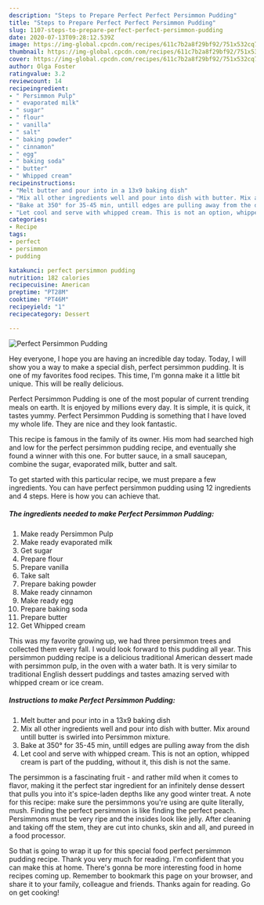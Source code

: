 ```yaml
---
description: "Steps to Prepare Perfect Perfect Persimmon Pudding"
title: "Steps to Prepare Perfect Perfect Persimmon Pudding"
slug: 1107-steps-to-prepare-perfect-perfect-persimmon-pudding
date: 2020-07-13T09:28:12.539Z
image: https://img-global.cpcdn.com/recipes/611c7b2a8f29bf92/751x532cq70/perfect-persimmon-pudding-recipe-main-photo.jpg
thumbnail: https://img-global.cpcdn.com/recipes/611c7b2a8f29bf92/751x532cq70/perfect-persimmon-pudding-recipe-main-photo.jpg
cover: https://img-global.cpcdn.com/recipes/611c7b2a8f29bf92/751x532cq70/perfect-persimmon-pudding-recipe-main-photo.jpg
author: Olga Foster
ratingvalue: 3.2
reviewcount: 14
recipeingredient:
- " Persimmon Pulp"
- " evaporated milk"
- " sugar"
- " flour"
- " vanilla"
- " salt"
- " baking powder"
- " cinnamon"
- " egg"
- " baking soda"
- " butter"
- " Whipped cream"
recipeinstructions:
- "Melt butter and pour into in a 13x9 baking dish"
- "Mix all other ingredients well and pour into dish with butter. Mix around untill butter is swirled into Persimmon mixture."
- "Bake at 350° for 35-45 min, untill edges are pulling away from the dish"
- "Let cool and serve with whipped cream. This is not an option, whipped cream is part of the pudding, without it, this dish is not the same."
categories:
- Recipe
tags:
- perfect
- persimmon
- pudding

katakunci: perfect persimmon pudding 
nutrition: 182 calories
recipecuisine: American
preptime: "PT28M"
cooktime: "PT46M"
recipeyield: "1"
recipecategory: Dessert

---
```



![Perfect Persimmon Pudding](https://img-global.cpcdn.com/recipes/611c7b2a8f29bf92/751x532cq70/perfect-persimmon-pudding-recipe-main-photo.jpg)

Hey everyone, I hope you are having an incredible day today. Today, I will show you a way to make a special dish, perfect persimmon pudding. It is one of my favorites food recipes. This time, I'm gonna make it a little bit unique. This will be really delicious.

Perfect Persimmon Pudding is one of the most popular of current trending meals on earth. It is enjoyed by millions every day. It is simple, it is quick, it tastes yummy. Perfect Persimmon Pudding is something that I have loved my whole life. They are nice and they look fantastic.

This recipe is famous in the family of its owner. His mom had searched high and low for the perfect persimmon pudding recipe, and eventually she found a winner with this one. For butter sauce, in a small saucepan, combine the sugar, evaporated milk, butter and salt.


To get started with this particular recipe, we must prepare a few ingredients. You can have perfect persimmon pudding using 12 ingredients and 4 steps. Here is how you can achieve that.

<!--inarticleads1-->

##### The ingredients needed to make Perfect Persimmon Pudding:

1. Make ready  Persimmon Pulp
1. Make ready  evaporated milk
1. Get  sugar
1. Prepare  flour
1. Prepare  vanilla
1. Take  salt
1. Prepare  baking powder
1. Make ready  cinnamon
1. Make ready  egg
1. Prepare  baking soda
1. Prepare  butter
1. Get  Whipped cream


This was my favorite growing up, we had three persimmon trees and collected them every fall. I would look forward to this pudding all year. This persimmon pudding recipe is a delicious traditional American dessert made with persimmon pulp, in the oven with a water bath. It is very similar to traditional English dessert puddings and tastes amazing served with whipped cream or ice cream. 

<!--inarticleads2-->

##### Instructions to make Perfect Persimmon Pudding:

1. Melt butter and pour into in a 13x9 baking dish
1. Mix all other ingredients well and pour into dish with butter. Mix around untill butter is swirled into Persimmon mixture.
1. Bake at 350° for 35-45 min, untill edges are pulling away from the dish
1. Let cool and serve with whipped cream. This is not an option, whipped cream is part of the pudding, without it, this dish is not the same.


The persimmon is a fascinating fruit - and rather mild when it comes to flavor, making it the perfect star ingredient for an infinitely dense dessert that pulls you into it&#39;s spice-laden depths like any good winter treat. A note for this recipe: make sure the persimmons you&#39;re using are quite literally, mush. Finding the perfect persimmon is like finding the perfect peach. Persimmons must be very ripe and the insides look like jelly. After cleaning and taking off the stem, they are cut into chunks, skin and all, and pureed in a food processor. 

So that is going to wrap it up for this special food perfect persimmon pudding recipe. Thank you very much for reading. I'm confident that you can make this at home. There's gonna be more interesting food in home recipes coming up. Remember to bookmark this page on your browser, and share it to your family, colleague and friends. Thanks again for reading. Go on get cooking!
